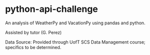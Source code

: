 # python-api-challenge
An analysis of WeatherPy and VacationPy using pandas and python.

Assisted by tutor (G. Perez)

Data Source:
Provided through UofT SCS Data Management course; specifics to be determined.
